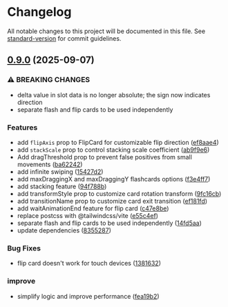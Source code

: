 # Changelog

All notable changes to this project will be documented in this file. See [standard-version](https://github.com/conventional-changelog/standard-version) for commit guidelines.

## [0.9.0](https://github.com/vad1ym/vue3-flashcards/compare/v0.6.3...v0.9.0) (2025-09-07)


### ⚠ BREAKING CHANGES

* delta value in slot data is no longer absolute; the sign now indicates direction
* separate flash and flip cards to be used independently

### Features

* add `flipAxis` prop to FlipCard for customizable flip direction ([ef8aae4](https://github.com/vad1ym/vue3-flashcards/commit/ef8aae479edc45b40fc080b0084681169175e43c))
* add `stackScale` prop to control stacking scale coefficient ([ab9f9e6](https://github.com/vad1ym/vue3-flashcards/commit/ab9f9e6e7e13c7394a96de1b2cc5d8138e9bc013))
* Add dragThreshold prop to prevent false positives from small movements ([ba62242](https://github.com/vad1ym/vue3-flashcards/commit/ba62242bf408738929f79630bd5ac08bf1a17786))
* add infinite swiping ([15427d2](https://github.com/vad1ym/vue3-flashcards/commit/15427d2f355a8ec25f8b50370e42883ea6f1f5e7))
* add maxDraggingX and maxDraggingY flashcards options ([f3e4ff7](https://github.com/vad1ym/vue3-flashcards/commit/f3e4ff7c2bf6d458d01d327b6baaa3232b56bbc5))
* add stacking feature ([94f788b](https://github.com/vad1ym/vue3-flashcards/commit/94f788b4bbf1a5213d5a87d843c2e70ec31ae285))
* add transformStyle prop to customize card rotation transform ([9fc16cb](https://github.com/vad1ym/vue3-flashcards/commit/9fc16cbf1e22088fd0882b0bd04aef29994c6314))
* add transitionName prop to customize card exit transition ([ef181fd](https://github.com/vad1ym/vue3-flashcards/commit/ef181fd51fd43098ad145c2f75cf6694725ae3d3))
* add waitAnimationEnd feature for flip card ([c47e8be](https://github.com/vad1ym/vue3-flashcards/commit/c47e8be256c4adc2c375608a01e7db5d91fda1b5))
* replace postcss with @tailwindcss/vite ([e55c4ef](https://github.com/vad1ym/vue3-flashcards/commit/e55c4efd23e880f709377c8ba9838a7fa8991e4e))
* separate flash and flip cards to be used independently ([14fd5aa](https://github.com/vad1ym/vue3-flashcards/commit/14fd5aaefe47ea0968ff07d6ecb553b02627633c))
* update dependencies ([8355287](https://github.com/vad1ym/vue3-flashcards/commit/835528722607449939ab8bb5576a6efed0446788))


### Bug Fixes

* flip card doesn't work for touch devices ([1381632](https://github.com/vad1ym/vue3-flashcards/commit/13816326fbf4318c879681e9a6080ee540c6ecfb))


### improve

* simplify logic and improve performance ([fea19b2](https://github.com/vad1ym/vue3-flashcards/commit/fea19b25f469d5e9beedb136a65007b6060b78e8))
